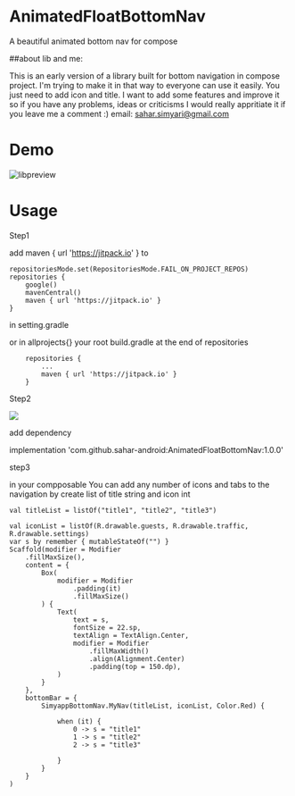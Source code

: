 # AnimatedFloatBottomNav
A beautiful animated bottom nav for compose

##about lib and me:

This is an early version of a library built for bottom navigation in compose project. I'm trying to make it in that way to everyone can use it easily. You just need to add icon and title.
I want to add some features and improve it so if you have any problems, ideas or criticisms I would really appritiate it if you leave me a comment :)
email: sahar.simyari@gmail.com

# Demo
![libpreview](https://user-images.githubusercontent.com/46859947/219660373-1c137d9f-7d78-4ed1-9690-c32b06d6ce58.gif)

# Usage

Step1

add maven { url 'https://jitpack.io' } to 

    repositoriesMode.set(RepositoriesMode.FAIL_ON_PROJECT_REPOS)
    repositories {
        google()
        mavenCentral()
        maven { url 'https://jitpack.io' }
    }

in setting.gradle

or
 in allprojects{} your root build.gradle at the end of repositories
 

		repositories {
			...
			maven { url 'https://jitpack.io' }
		}


Step2

[![](https://jitpack.io/v/sahar-android/AnimatedFloatBottomNav.svg)](https://jitpack.io/#sahar-android/AnimatedFloatBottomNav)

add dependency

implementation 'com.github.sahar-android:AnimatedFloatBottomNav:1.0.0'

step3

in your compposable You can add any number of icons and tabs to the navigation by create list of title string and icon int


    val titleList = listOf("title1", "title2", "title3")

    val iconList = listOf(R.drawable.guests, R.drawable.traffic, R.drawable.settings)
    var s by remember { mutableStateOf("") }
    Scaffold(modifier = Modifier
        .fillMaxSize(),
        content = {
            Box(
                modifier = Modifier
                    .padding(it)
                    .fillMaxSize()
            ) {
                Text(
                    text = s,
                    fontSize = 22.sp,
                    textAlign = TextAlign.Center,
                    modifier = Modifier
                        .fillMaxWidth()
                        .align(Alignment.Center)
                        .padding(top = 150.dp),
                )
            }
        },
        bottomBar = {
            SimyappBottomNav.MyNav(titleList, iconList, Color.Red) {

                when (it) {
                    0 -> s = "title1"
                    1 -> s = "title2"
                    2 -> s = "title3"

                }
            }
        }
    )




